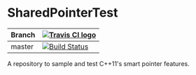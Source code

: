 # SharedPointerTest
Branch|[![Travis CI logo](TravisCI.png)](https://travis-ci.org)
---|---
master|[![Build Status](https://travis-ci.com/CameronPodd/SharedPointerTest.svg?token=XjT7oJU5EtYgVZsdH52D&branch=master)](https://travis-ci.com/CameronPodd/SharedPointerTest)

A repository to sample and test C++11's smart pointer features.
